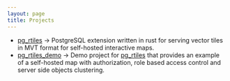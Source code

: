 ```yaml
---
layout: page
title: Projects
---
```

- [pg_rtiles](https://github.com/gnpt/pg_rtiles) → PostgreSQL extension written in rust for serving vector tiles in MVT format for self-hosted interactive maps.
- [pg_rtiles_demo](https://github.com/gnpt/pg_rtiles_demo) → Demo project for [pg_rtiles](https://github.com/gnpt/pg_rtiles) that provides an example of a self-hosted map with authorization, role based access control and server side objects clustering.
